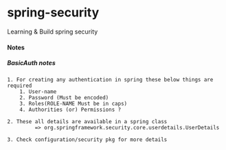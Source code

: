 # spring-security
Learning &amp; Build spring security


#### Notes 
##### BasicAuth notes 
````
1. For creating any authentication in spring these below things are required 
    1. User-name
    2. Password (Must be encoded)
    3. Roles(ROLE-NAME Must be in caps)
    4. Authorities (or) Permissions ? 

2. These all details are available in a spring class 
         => org.springframework.security.core.userdetails.UserDetails

3. Check configuration/security pkg for more details 
````